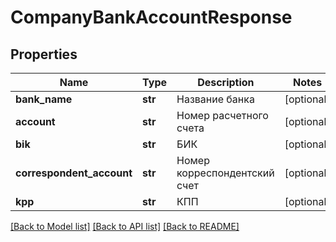 # CompanyBankAccountResponse

## Properties
Name | Type | Description | Notes
------------ | ------------- | ------------- | -------------
**bank_name** | **str** | Название банка | [optional] 
**account** | **str** | Номер расчетного счета | [optional] 
**bik** | **str** | БИК | [optional] 
**correspondent_account** | **str** | Номер корреспондентский счет | [optional] 
**kpp** | **str** | КПП | [optional] 

[[Back to Model list]](../README.md#documentation-for-models) [[Back to API list]](../README.md#documentation-for-api-endpoints) [[Back to README]](../README.md)

